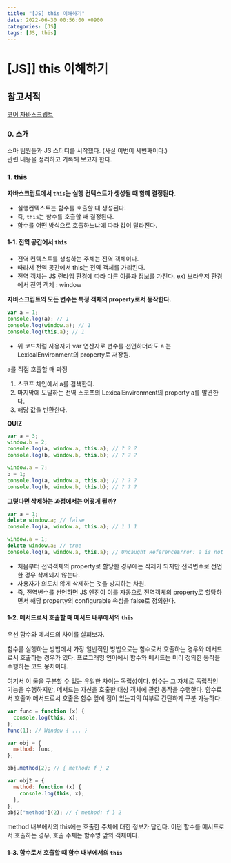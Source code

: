```yaml
---
title: "[JS] this 이해하기"
date: 2022-06-30 00:56:00 +0900
categories: [JS]
tags: [JS, this]
---
```


# [JS]] this 이해하기

## 참고서적

[코어 자바스크립트](http://www.yes24.com/Product/Goods/78586788)

### 0. 소개

소마 팀원들과 JS 스터디를 시작했다. (사실 이번이 세번째이다.)
<br>
관련 내용을 정리하고 기록해 보고자 한다.

### 1. this

**자바스크립트에서 `this`는 실행 컨텍스트가 생성될 때 함께 결정된다.**

- 실행컨텍스트는 함수를 호출할 때 생성된다.
- 즉, `this`는 함수를 호출할 때 결정된다.
- 함수를 어떤 방식으로 호출하느냐에 따라 값이 달라진다.

#### 1-1. 전역 공간에서 `this`

- 전역 컨텍스트를 생성하는 주체는 전역 객체이다.
- 따라서 전역 공간에서 this는 전역 객체를 가리킨다.
- 전역 객체는 JS 런타임 환경에 따라 다른 이름과 정보를 가진다.
  ex) 브라우저 환경에서 전역 객체 : window

**자바스크립트의 모든 변수는 특정 객체의 property로서 동작한다.**

```javascript
var a = 1;
console.log(a); // 1
console.log(window.a); // 1
console.log(this.a); // 1
```

- 위 코드처럼 사용자가 var 연산자로 변수를 선언하더라도 a 는 LexicalEnvironment의 property로 저장됨.

a를 직접 호출할 때 과정

1. 스코프 체인에서 a를 검색한다.
2. 마지막에 도달하는 전역 스코프의 LexicalEnvironment의 property a를 발견한다.
3. 해당 값을 반환한다.

**QUIZ**

```javascript
var a = 3;
window.b = 2;
console.log(a, window.a, this.a); // ? ? ?
console.log(b, window.b, this.b); // ? ? ?

window.a = 7;
b = 1;
console.log(a, window.a, this.a); // ? ? ?
console.log(b, window.b, this.b); // ? ? ?
```

**그렇다면 삭제하는 과정에서는 어떻게 될까?**

```javascript
var a = 1;
delete window.a; // false
console.log(a, window.a, this.a); // 1 1 1
```

```javascript
window.a = 1;
delete window.a; // true
console.log(a, window.a, this.a); // Uncaught ReferenceError: a is not defined
```

- 처음부터 전역객체의 property로 할당한 경우에는 삭제가 되지만 전역변수로 선언한 경우 삭제되지 않는다.
- 사용자가 의도치 않게 삭제하는 것을 방지하는 차원.
- 즉, 전역변수를 선언하면 JS 엔진이 이를 자동으로 전역객체의 property로 할당하면서 해당 property의 configurable 속성을 false로 정의한다.

#### 1-2. 메서드로서 호출할 때 메서드 내부에서의 `this`

우선 함수와 메서드의 차이를 살펴보자.

함수를 실행하는 방법에서 가장 일반적인 방법으로는 함수로서 호출하는 경우와 메서드로서 호출하는 경우가 있다. 프로그래밍 언어에서 함수와 메서드는 미리 정의한 동작을 수행하는 코드 뭉치이다.

여기서 이 둘을 구분할 수 있는 유일한 차이는 독립성이다. 함수는 그 자체로 독립적인 기능을 수행하지만, 메서드는 자신을 호출한 대상 객체에 관한 동작을 수행한다.
함수로서 호출과 메서드로서 호출은 함수 앞에 점이 있는지의 여부로 간단하게 구분 가능하다.

```javascript
var func = function (x) {
  console.log(this, x);
};
func(1); // Window { ... }

var obj = {
  method: func,
};

obj.method(2); // { method: f } 2

var obj2 = {
  method: function (x) {
    console.log(this, x);
  },
};
obj2["method"](2); // { method: f } 2
```

method 내부에서의 this에는 호출한 주체에 대한 정보가 담긴다. 어떤 함수를 메서드로서 호출하는 경우, 호출 주체는 함수명 앞의 객체이다.

#### 1-3. 함수로서 호출할 때 함수 내부에서의 `this`

```javascript

```
